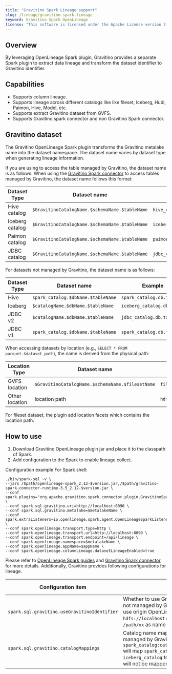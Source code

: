 ```yaml
---
title: "Gravitino Spark Lineage support"
slug: /lineage/gravitino-spark-lineage
keyword: Gravitino Spark OpenLineage
license: "This software is licensed under the Apache License version 2."
---
```


## Overview

By leveraging OpenLineage Spark plugin, Gravitino provides a separate Spark plugin to extract data lineage and transform the dataset identifier to Gravitino identifier.

## Capabilities

- Supports column lineage.
- Supports lineage across different catalogs like like fileset, Iceberg, Hudi, Paimon, Hive, Model, etc.
- Supports extract Gravitino dataset from GVFS.
- Supports Gravitino spark connector and non Gravitino Spark connector.

## Gravitino dataset

The Gravitino OpenLineage Spark plugin transforms the Gravitino metalake name into the dataset namespace. The dataset name varies by dataset type when generating lineage information.

If you are using to access the table managed by Gravitino, the dataset name is as follows:
When using the [Gravitino Spark connector](/spark-connector/spark-connector.md) to access tables managed by Gravitino, the dataset name follows this format:


| Dataset Type    | Dataset name                                   | Example                    | Since Version |
|-----------------|------------------------------------------------|----------------------------|---------------|
| Hive catalog    | `$GravitinoCatalogName.$schemaName.$tableName` | `hive_catalog.db.student`  | 0.9.0         |
| Iceberg catalog | `$GravitinoCatalogName.$schemaName.$tableName` | `iceberg_catalog.db.score` | 0.9.0         |
| Paimon catalog  | `$GravitinoCatalogName.$schemaName.$tableName` | `paimon_catalog.db.detail` | 0.9.0         |
| JDBC catalog    | `$GravitinoCatalogName.$schemaName.$tableName` | `jdbc_catalog.db.score`    | 0.9.0         |

For datasets not managed by Gravitino, the dataset name is as follows:

| Dataset Type | Dataset name                       | Example                    | Since Version |
|--------------|------------------------------------|----------------------------|---------------|
| Hive         | `spark_catalog.$dbName.$tableName` | `spark_catalog.db.table`   | 0.9.0         |
| Iceberg      | `$catalogName.$dbName.$tableName`  | `iceberg_catalog.db.table` | 0.9.0         |
| JDBC v2      | `$catalogName.$dbName.$tableName`  | `jdbc_catalog.db.table`    | 0.9.0         |
| JDBC v1      | `spark_catalog.$dbName.$tableName` | `spark_catalog.db.table`   | 0.9.0         |

When accessing datasets by location (e.g., `SELECT * FROM parquet.$dataset_path`), the name is derived from the physical path:

| Location Type  | Dataset name                                     | Example                               | Since Version |
|----------------|--------------------------------------------------|---------------------------------------|---------------|
| GVFS location  | `$GravitinoCatalogName.$schemaName.$filesetName` | `fileset_catalog.schema.fileset_a`    | 0.9.0         |
| Other location | location path                                    | `hdfs://127.0.0.1:9000/tmp/a/student` | 0.9.0         |

For fileset dataset, the plugin add location facets which contains the location path.

## How to use 

1. Download Gravitino OpenLineage plugin jar and place it to the classpath of Spark.
2. Add configuration to the Spark to enable lineage collect.

Configuration example For Spark shell:

```shell
./bin/spark-sql -v \
--jars /$path/openlineage-spark_2.12-$version.jar,/$path/gravitino-spark-connector-runtime-3.5_2.12-$version.jar \
--conf spark.plugins="org.apache.gravitino.spark.connector.plugin.GravitinoSparkPlugin" \
--conf spark.sql.gravitino.uri=http://localhost:8090 \
--conf spark.sql.gravitino.metalake=$metalakeName \
--conf spark.extraListeners=io.openlineage.spark.agent.OpenLineageSparkListener \
--conf spark.openlineage.transport.type=http \
--conf spark.openlineage.transport.url=http://localhost:8090 \
--conf spark.openlineage.transport.endpoint=/api/lineage \
--conf spark.openlineage.namespace=$metalakeName \
--conf spark.openlineage.appName=$appName \
--conf spark.openlineage.columnLineage.datasetLineageEnabled=true 
```

Please refer to [OpenLineage Spark guides](https://openlineage.io/docs/guides/spark/) and [Gravitino Spark connector](/spark-connector/spark-connector.md) for more details. Additionally, Gravitino provides following configurations for lineage. 

| Configuration item                           | Description                                                                                                                                                                                                                                           | Default value | Required | Since Version |
|----------------------------------------------|-------------------------------------------------------------------------------------------------------------------------------------------------------------------------------------------------------------------------------------------------------|---------------|----------|---------------|
| `spark.sql.gravitino.useGravitinoIdentifier` | Whether to use Gravitino identifier for the dataset not managed by Gravitino. If setting to false, will use origin OpenLineage dataset identifier, like `hdfs://localhost:9000` as namespace and `/path/xx` as name for hive table.                   | True          | No       | 0.9.0         |
| `spark.sql.gravitino.catalogMappings`        | Catalog name mapping roles for the dataset not managed by Gravitino. For example `spark_catalog:catalog1,iceberg_catalog:catalog2` will map `spark_catalog` to `catalog1` and `iceberg_catalog` to `catalog2`, the other catalogs will not be mapped. | None          | No       | 0.9.0         |